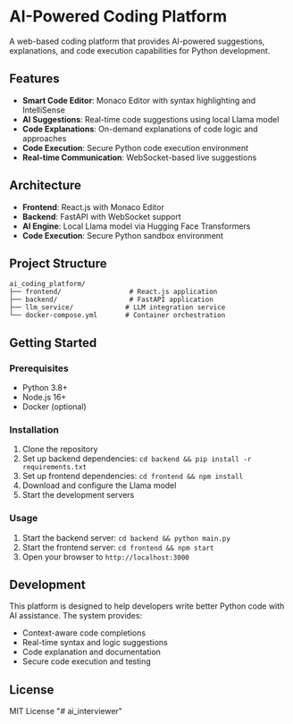 # AI-Powered Coding Platform

A web-based coding platform that provides AI-powered suggestions, explanations, and code execution capabilities for Python development.

## Features

- **Smart Code Editor**: Monaco Editor with syntax highlighting and IntelliSense
- **AI Suggestions**: Real-time code suggestions using local Llama model
- **Code Explanations**: On-demand explanations of code logic and approaches
- **Code Execution**: Secure Python code execution environment
- **Real-time Communication**: WebSocket-based live suggestions

## Architecture

- **Frontend**: React.js with Monaco Editor
- **Backend**: FastAPI with WebSocket support
- **AI Engine**: Local Llama model via Hugging Face Transformers
- **Code Execution**: Secure Python sandbox environment

## Project Structure

```
ai_coding_platform/
├── frontend/                 # React.js application
├── backend/                  # FastAPI application
├── llm_service/             # LLM integration service
└── docker-compose.yml       # Container orchestration
```

## Getting Started

### Prerequisites

- Python 3.8+
- Node.js 16+
- Docker (optional)

### Installation

1. Clone the repository
2. Set up backend dependencies: `cd backend && pip install -r requirements.txt`
3. Set up frontend dependencies: `cd frontend && npm install`
4. Download and configure the Llama model
5. Start the development servers

### Usage

1. Start the backend server: `cd backend && python main.py`
2. Start the frontend server: `cd frontend && npm start`
3. Open your browser to `http://localhost:3000`

## Development

This platform is designed to help developers write better Python code with AI assistance. The system provides:

- Context-aware code completions
- Real-time syntax and logic suggestions
- Code explanation and documentation
- Secure code execution and testing

## License

MIT License
"# ai_interviewer" 
